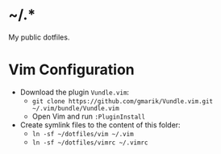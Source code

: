 
~/.*
====

My public dotfiles.

# Vim Configuration

- Download the plugin `Vundle.vim`:
    + `git clone https://github.com/gmarik/Vundle.vim.git ~/.vim/bundle/Vundle.vim`
    + Open Vim and run `:PluginInstall`
- Create symlink files to the content of this folder:
    + `ln -sf ~/dotfiles/vim ~/.vim`
    + `ln -sf ~/dotfiles/vimrc ~/.vimrc`
